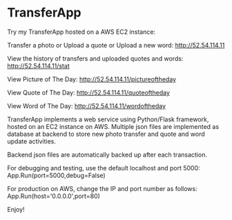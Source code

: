 # TransferApp

Try my TransferApp hosted on a AWS EC2 instance:

Transfer a photo or Upload a quote or Upload a new word:
http://52.54.114.11

View the history of transfers and uploaded quotes and words:
http://52.54.114.11/stat

View Picture of The Day:
http://52.54.114.11/pictureoftheday

View Quote of The Day:
http://52.54.114.11/quoteoftheday

View Word of The Day:
http://52.54.114.11/wordoftheday

TransferApp implements a web service using Python/Flask framework, hosted on an EC2 instance on AWS. Multiple json files are implemented as database at backend to store new photo transfer and quote and word update activities.

Backend json files are automatically backed up after each transaction. 

For debugging and testing, use the default localhost and port 5000:
App.Run(port=5000,debug=False)

For production on AWS, change the IP and port number as follows:
App.Run(host='0.0.0.0',port=80)

Enjoy!
